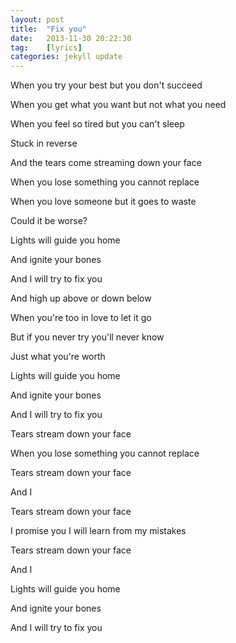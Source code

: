 ```yaml
---
layout: post
title:  "Fix you"
date:   2013-11-30 20:22:30
tag:    [lyrics]
categories: jekyll update
---
```


When you try your best but you don't succeed 

When you get what you want but not what you need 

When you feel so tired but you can't sleep 
 
Stuck in reverse 
 
And the tears come streaming down your face 
 
When you lose something you cannot replace 
 
When you love someone but it goes to waste 
 
Could it be worse? 
 
Lights will guide you home 
 
And ignite your bones 
 
And I will try to fix you 
 
And high up above or down below 
 
When you're too in love to let it go 
 
But if you never try you'll never know 
 
Just what you're worth 
 
Lights will guide you home 
 
And ignite your bones 

And I will try to fix you 
 
Tears stream down your face 
 
When you lose something you cannot replace 
 
Tears stream down your face  

And I 

Tears stream down your face 
 
I promise you I will learn from my mistakes 
 
Tears stream down your face 
 
And I 

Lights will guide you home  
 
And ignite your bones  

And I will try to fix you  
